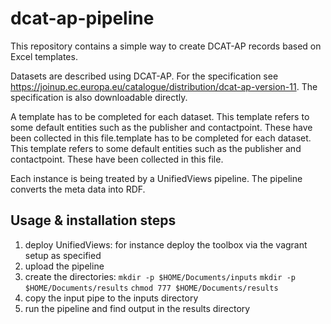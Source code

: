 # dcat-ap-pipeline

This repository contains a simple way to create DCAT-AP records based on Excel templates.  

Datasets are described using DCAT-AP. For the specification see https://joinup.ec.europa.eu/catalogue/distribution/dcat-ap-version-11. The specification is also downloadable directly.

A template has to be completed for each dataset. This template refers to some default entities such as the publisher and contactpoint. These have been collected in this file.template has to be completed for each dataset. This template refers to some default entities such as the publisher and contactpoint. These have been collected in this file.

Each instance is being treated by a UnifiedViews pipeline. The pipeline converts the meta data into RDF.

Usage & installation steps
--------------------------
1. deploy UnifiedViews: for instance deploy the toolbox via the vagrant setup as specified
2. upload the pipeline
3. create the directories: 
   ` mkdir -p $HOME/Documents/inputs `
   ` mkdir -p $HOME/Documents/results `
   ` chmod 777 $HOME/Documents/results `
4. copy the input pipe to the inputs directory
5. run the pipeline and find output in the results directory

